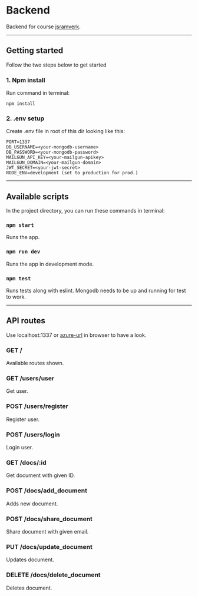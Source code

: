 # Backend

Backend for course [jsramverk](https://jsramverk.se/).

-----------------------------

## Getting started
Follow the two steps below to get started

### 1. Npm install
Run command in terminal:

```
npm install
```

### 2. .env setup
Create .env file in root of this dir looking like this:

```
PORT=1337
DB_USERNAME=<your-mongodb-username>
DB_PASSWORD=<your-mongodb-password>
MAILGUN_API_KEY=<your-mailgun-apikey>
MAILGUN_DOMAIN=<your-mailgun-domain>
JWT_SECRET=<your-jwt-secret>
NODE_ENV=development (set to production for prod.)
```

-----------------------------

## Available scripts
In the project directory, you can run these commands in terminal:

### `npm start`
Runs the app.

### `npm run dev`
Runs the app in development mode.

### `npm test`
Runs tests along with eslint. Mongodb needs to be up and running for test to work.

-----------------------------

## API routes
Use localhost:1337 or [azure-url](https://jsramverk-chsc22-ace2bxdsdxfnavfc.northeurope-01.azurewebsites.net/) in browser to have a look.

### GET /
Available routes shown.

### GET /users/user
Get user.

### POST /users/register
Register user.

### POST /users/login
Login user.

### GET /docs/:id
Get document with given ID.

### POST /docs/add_document
Adds new document.

### POST /docs/share_document
Share document with given email.

### PUT /docs/update_document
Updates document.

### DELETE /docs/delete_document
Deletes document.
